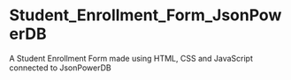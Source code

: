 # Student_Enrollment_Form_JsonPowerDB
A Student Enrollment Form made using HTML, CSS and JavaScript connected to JsonPowerDB

